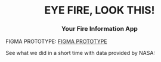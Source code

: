 <h1 align="center">EYE FIRE, LOOK THIS!</h1>
<h3 align="center">Your Fire Information App</h3>

<p>FIGMA PROTOTYPE: <a href="https://www.figma.com/proto/I9dH8Y6R8r3TDMuvGHD7U2/Untitled?type=design&node-id=2-74&t=iHWN5zoYnaM7Gpo3-1&scaling=scale-down&page-id=0%3A1&starting-point-node-id=2%3A74&mode=design">FIGMA PROTOTYPE</a> </p>
<p>See what we did in a short time with data provided by NASA:  </p>

